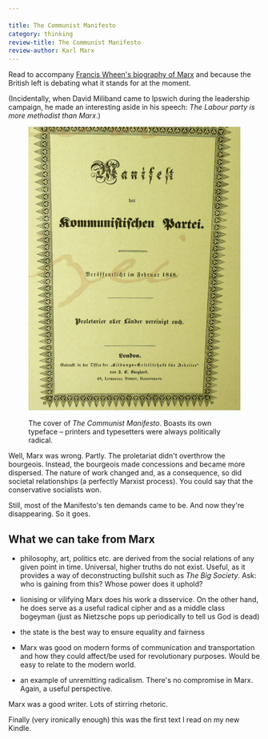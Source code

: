 ```yaml
---

title: The Communist Manifesto
category: thinking
review-title: The Communist Manifesto
review-author: Karl Marx
---
```


Read to accompany [Francis Wheen's biography of Marx](http://reading.leonpaternoster.com/karl-marx/) and because the British left is debating what it stands for at the moment.

(Incidentally, when David Miliband came to Ipswich during the leadership campaign, he made an interesting aside in his speech: _The Labour party is more methodist than Marx_.)

<figure>

<img class="bleed" alt="Original Communist Manifesto cover" src="/images/manifesto.jpg">

<figcaption class="figcaption"><p>The cover of <cite>The Communist Manifesto</cite>. Boasts its own typeface &#8211; printers and typesetters were always politically radical.</p></figcaption>

</figure>

Well, Marx was wrong. Partly. The proletariat didn't overthrow the bourgeois. Instead, the bourgeois made concessions and became more dispersed. The nature of work changed and, as a consequence, so did societal relationships (a perfectly Marxist process). You could say that the conservative socialists won.

Still, most of the Manifesto's ten demands came to be. And now they're disappearing. So it goes.


## What we can take from Marx






  * philosophy, art, politics etc. are derived from the social relations of any given point in time. Universal, higher truths do not exist. Useful, as it provides a way of deconstructing bullshit such as _The Big Society_. Ask: who is gaining from this? Whose power does it uphold?


  * lionising or vilifying Marx does his work a disservice. On the other hand, he does serve as a useful radical cipher and as a middle class bogeyman (just as Nietzsche pops up periodically to tell us God is dead)


  * the state is the best way to ensure equality and fairness


  * Marx was good on modern forms of communication and transportation and how they could affect/be used for revolutionary purposes. Would be easy to relate to the modern world.


  * an example of unremitting radicalism. There's no compromise in Marx. Again, a useful perspective.


Marx was a good writer. Lots of stirring rhetoric.

Finally (very ironically enough) this was the first text I read on my new Kindle.
